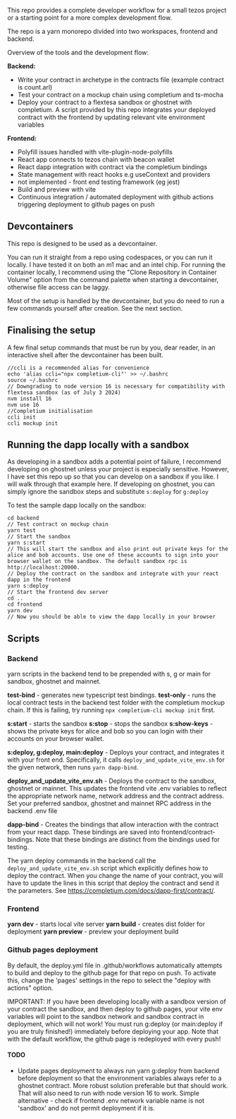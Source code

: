 This repo provides a complete developer workflow for a small tezos project or a starting point for a more complex development flow.

The repo is a yarn monorepo divided into two workspaces, frontend and backend.

Overview of the tools and the development flow:

**Backend:**
- Write your contract in archetype in the contracts file (example contract is count.arl)
- Test your contract on a mockup chain using completium and ts-mocha
- Deploy your contract to a flextesa sandbox or ghostnet with completium. A script provided by this repo integrates your deployed contract with the frontend by updating relevant vite environment variables

**Frontend:**
- Polyfill issues handled with vite-plugin-node-polyfills
- React app connects to tezos chain with beacon wallet
- React dapp integration with contract via the completium bindings
- State management with react hooks e.g useContext and providers
- not implemented - front end testing framework (eg jest)
- Build and preview with vite
- Continuous integration / automated deployment with github actions triggering deployment to github pages on push 

##  Devcontainers

This repo is designed to be used as a devcontainer.

You can run it straight from a repo using codespaces, or you can run it locally. I have tested it on both an m1 mac and an intel chip. For running the container locally, I recommend using the "Clone Repository in Container Volume" option from the command palette when starting a devcontainer, otherwise file access can be laggy.

Most of the setup is handled by the devcontainer, but you do need to run a few commands yourself after creation. See the next section.

## Finalising the setup
A few final setup commands that must be run by you, dear reader, in an interactive shell after the devcontainer has been built.

```
//ccli is a recommended alias for convenience
echo 'alias ccli="npx completium-cli"' >> ~/.bashrc
source ~/.bashrc
// Downgrading to node version 16 is necessary for compatibility with flextesa sandbox (as of July 3 2024)
nvm install 16
nvm use 16
//Completium initialisation
ccli init
ccli mockup init
```

## Running the dapp locally with a sandbox

As developing in a sandbox adds a potential point of failure, I recommend developing on ghostnet unless your project is especially sensitive. However, I have set this repo up so that you can develop on a sandbox if you like. I will walk through that example here. If developing on ghostnet, you can simply ignore the sandbox steps and substitute `s:deploy` for `g:deploy`

To test the sample dapp locally on the sandbox:

```
cd backend
// Test contract on mockup chain
yarn test
// Start the sandbox
yarn s:start
// This will start the sandbox and also print out private keys for the alice and bob accounts. Use one of these accounts to sign into your browser wallet on the sandbox. The default sandbox rpc is http://localhost:20000.
// Deploy the contract on the sandbox and integrate with your react dapp in the frontend
yarn s:deploy
// Start the frontend dev server
cd ..
cd frontend
yarn dev
// Now you should be able to view the dapp locally in your browser
```
## Scripts

### Backend
yarn scripts in the backend tend to be prepended with s, g or main for sandbox, ghostnet and mainnet.

**test-bind** - generates new typescript test bindings.
**test-only** - runs the local contract tests in the backend test folder with the completium mockup chain. If this is failing, try running `npx completium-cli mockup init` first.

**s:start** - starts the sandbox
**s:stop** - stops the sandbox
**s:show-keys** - shows the private keys for alice and bob so you can login with their accounts on your browser wallet.

**s:deploy, g:deploy, main:deploy** - Deploys your contract, and integrates it with your front end. Specifically, it calls `deploy_and_update_vite_env.sh` for the given network, then runs `yarn dapp-bind`. 

**deploy_and_update_vite_env.sh** - Deploys the contract to the sandbox, ghostnet or mainnet. This updates the frontend vite .env variables to reflect the appropriate network name, network address and the contract address. Set your preferred sandbox, ghostnet and mainnet RPC address in the backend .env file

**dapp-bind** - Creates the bindings that allow interaction with the contract from your react dapp. These bindings are saved into frontend/contract-bindings.  Note that these bindings are distinct from the bindings used for testing. 

The yarn deploy commands in the backend call the `deploy_and_update_vite_env.sh` script which explicitly defines how to deploy the contract. When you change the name of your contract, you will have to update the lines in this script that deploy the contract and send it the parameters. See https://completium.com/docs/dapp-first/contract/.

### Frontend

**yarn dev** - starts local vite server
**yarn build** - creates dist folder for deployment
**yarn preview** - preview your deployment build


### Github pages deployment

By default, the deploy.yml file in .github/workflows automatically attempts to build and deploy to the github page for that repo on push. To activate this, change the 'pages' settings in the repo to select the "deploy with actions" option. 

IMPORTANT: If you have been developing locally with a sandbox version of your contract the sandbox, and then deploy to github pages, your vite env variables will point to the sandbox network and sandbox contract in deployment, which will not work! You must run g:deploy (or main:deploy if you are truly finished!) immediately before deploying your app. Note that with the default workflow, the github page is redeployed with every push!

#### TODO 

- Update pages deployment to always run yarn g:deploy from backend before deployment so that the environment variables always refer to a ghostnet contract. More robust solution preferable but that should work. That will also need to run with node version 16 to work. Simple alternative - check if frontend .env network variable name is not 'sandbox' and do not permit deployment if it is.
